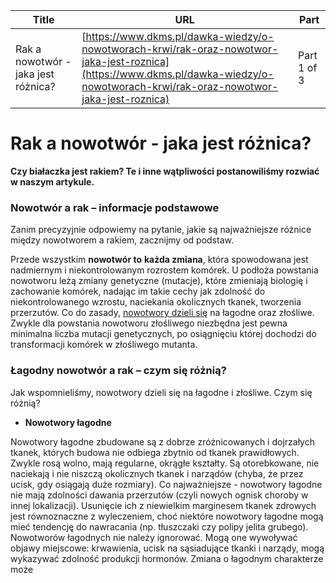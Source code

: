 | **Title**       | **URL**           | **Part**              |
|-----------------|-------------------|-----------------------|
| Rak a nowotwór - jaka jest różnica?         | [https://www.dkms.pl/dawka-wiedzy/o-nowotworach-krwi/rak-oraz-nowotwor-jaka-jest-roznica](https://www.dkms.pl/dawka-wiedzy/o-nowotworach-krwi/rak-oraz-nowotwor-jaka-jest-roznica)    | Part 1 of 3          |

# Rak a nowotwór - jaka jest różnica?

**Czy białaczka jest rakiem? Te i inne wątpliwości postanowiliśmy rozwiać w naszym artykule.**


### Nowotwór a rak – informacje podstawowe


Zanim precyzyjnie odpowiemy na pytanie, jakie są najważniejsze różnice między nowotworem a rakiem, zacznijmy od podstaw.


Przede wszystkim **nowotwór to** **każda zmiana**, która spowodowana jest nadmiernym i niekontrolowanym rozrostem komórek. U podłoża powstania nowotworu leżą zmiany genetyczne (mutacje), które zmieniają biologię i zachowanie komórek, nadając im takie cechy jak zdolność do niekontrolowanego wzrostu, naciekania okolicznych tkanek, tworzenia przerzutów. Co do zasady, [nowotwory dzieli się](/dawka-wiedzy/o-nowotworach-krwi/nowotwory-krwi-rodzaje "Nowotwory krwi: rodzaje i objawy") na łagodne oraz złośliwe. Zwykle dla powstania nowotworu złośliwego niezbędna jest pewna minimalna liczba mutacji genetycznych, po osiągnięciu której dochodzi do transformacji komórek w złośliwego mutanta.


### Łagodny nowotwór a rak – czym się różnią?


Jak wspomnieliśmy, nowotwory dzieli się na łagodne i złośliwe. Czym się różnią?


* **Nowotwory łagodne**


Nowotwory łagodne zbudowane są z dobrze zróżnicowanych i dojrzałych tkanek, których budowa nie odbiega zbytnio od tkanek prawidłowych. Zwykle rosą wolno, mają regularne, okrągłe kształty. Są otorebkowane, nie naciekają i nie niszczą okolicznych tkanek i narządów (chyba, że przez ucisk, gdy osiągają duże rozmiary). Co najważniejsze \- nowotwory łagodne nie mają zdolności dawania przerzutów (czyli nowych ognisk choroby w innej lokalizacji). Usunięcie ich z niewielkim marginesem tkanek zdrowych jest równoznaczne z wyleczeniem, choć niektóre nowotwory łagodne mogą mieć tendencję do nawracania (np. tłuszczaki czy polipy jelita grubego). Nowotworów łagodnych nie należy ignorować. Mogą one wywoływać objawy miejscowe: krwawienia, ucisk na sąsiadujące tkanki i narządy, mogą wykazywać zdolność produkcji hormonów. Zmiana o łagodnym charakterze może 